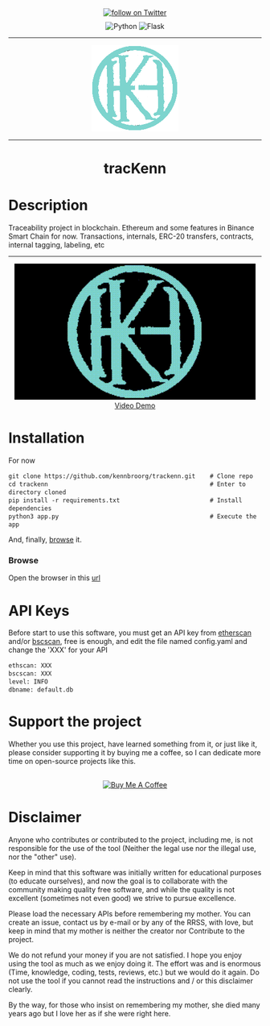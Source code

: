 <div align="center" style="margin-bottom: 10px;">
    <a href="https://twitter.com/intent/follow?screen_name=kennbroorg">
	<img alt="follow on Twitter" src="https://img.shields.io/twitter/follow/kennbroorg.svg?label=follow%20&style=for-the-badge&logo=twitter&labelColor=abcdef&color=1da1f2">
    </a>
</div>

<div align="center" style="margin-bottom: 10px;">
    <img alt="Python" src="https://img.shields.io/badge/python-3.10-informational.svg?style=for-the-badge">
    <img alt="Flask" src="https://img.shields.io/badge/interface-flask-yellowgreen.svg?style=for-the-badge">
</div>

---

<div align="center">
    <img alt="Logo" src="front/assets/Logo-color.png">
</div>

---

<h1 align="center">tracKenn</h1>

<h1 id="description">Description</h1>
Traceability project in blockchain. Ethereum and some features in Binance Smart Chain for now. Transactions, internals, ERC-20 transfers, contracts, internal tagging, labeling, etc

---

<div align="center">
    <a href="https://vimeo.com/917133268?share=copy"><img width="480" height="270" src="front/assets/trackenn.gif"></a>
</div>
<div align="center">
    <a href="https://vimeo.com/917133268?share=copy">Video Demo</a>
</div>

<h1 id="installation">Installation</h1>

For now

``` shell
git clone https://github.com/kennbroorg/trackenn.git    # Clone repo
cd trackenn                                             # Enter to directory cloned
pip install -r requirements.txt                         # Install dependencies
python3 app.py                                          # Execute the app
```

And, finally, [browse](#browse) it.

<h3 id="browser">Browse</h3>

Open the browser in this [url](http://127.0.0.1:4200)

# API Keys

Before start to use this software, you must get an API key from [etherscan](https://etherscan.io/apis) and/or [bscscan](https://bscscan.com/apis), free is enough, and edit the file named config.yaml and change the 'XXX' for your API

```
ethscan: XXX
bscscan: XXX
level: INFO
dbname: default.db
```

<h1 id="sponsor">Support the project</h1>
Whether you use this project, have learned something from it, or just like it, please consider supporting it by buying me a coffee, so I can dedicate more time on open-source projects like this.


<div align="center" style="margin-top: 30px;">
<a href="https://www.buymeacoffee.com/kennbro" target="_blank"><img src="https://cdn.buymeacoffee.com/buttons/v2/default-yellow.png" alt="Buy Me A Coffee" height="80" ></a>
</div>

# Disclaimer

Anyone who contributes or contributed to the project, including me, is not responsible for the use of the tool (Neither the legal use nor the illegal use, nor the "other" use).

Keep in mind that this software was initially written for educational purposes (to educate ourselves), and now the goal is to collaborate with the community making quality free software, and while the quality is not excellent (sometimes not even good) we strive to pursue excellence.

Please load the necessary APIs before remembering my mother. You can create an issue, contact us by e-mail or by any of the RRSS, with love, but keep in mind that my mother is neither the creator nor Contribute to the project.

We do not refund your money if you are not satisfied.
I hope you enjoy using the tool as much as we enjoy doing it. The effort was and is enormous (Time, knowledge, coding, tests, reviews, etc.) but we would do it again.
Do not use the tool if you cannot read the instructions and / or this disclaimer clearly.

By the way, for those who insist on remembering my mother, she died many years ago but I love her as if she were right here.

